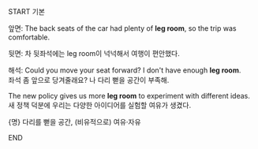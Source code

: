 START
기본

앞면:
The back seats of the car had plenty of **leg room**, so the trip was comfortable.

뒷면:
차 뒷좌석에는 leg room이 넉넉해서 여행이 편안했다.

해석:
Could you move your seat forward? I don't have enough **leg room**.  
좌석 좀 앞으로 당겨줄래요? 나 다리 뻗을 공간이 부족해.  

The new policy gives us more **leg room** to experiment with different ideas.  
새 정책 덕분에 우리는 다양한 아이디어를 실험할 여유가 생겼다.  

{명} 다리를 뻗을 공간, (비유적으로) 여유·자유
<!--ID: 1746697664805-->
END